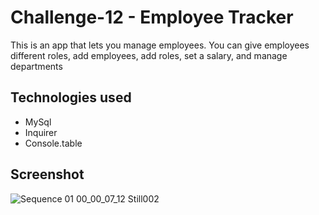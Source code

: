# Challenge-12 - Employee Tracker

This is an app that lets you manage employees. You can give employees different roles, add employees, add roles, set a salary, and manage departments

## Technologies used
- MySql
- Inquirer
- Console.table

## Screenshot

![Sequence 01 00_00_07_12 Still002](https://user-images.githubusercontent.com/103340843/196016597-b1f49c7e-0893-41a2-9849-4b2c89706004.png)
